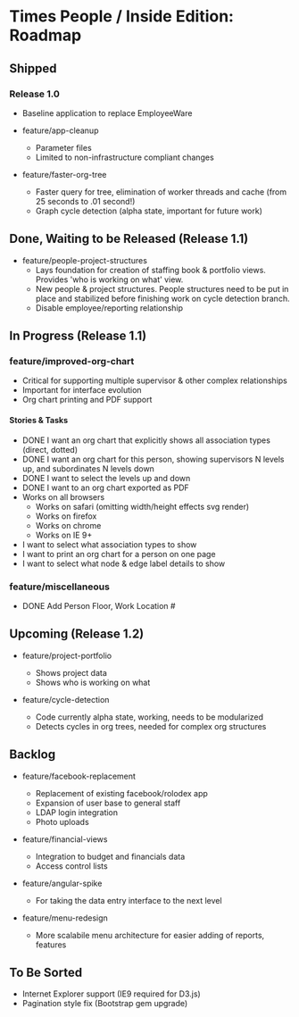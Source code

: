 # Times People / Inside Edition: Roadmap

## Shipped

### Release 1.0

* Baseline application to replace EmployeeWare

* feature/app-cleanup
  * Parameter files
  * Limited to non-infrastructure compliant changes 

* feature/faster-org-tree
  * Faster query for tree, elimination of worker threads and cache (from 25 seconds to .01 second!)
  * Graph cycle detection (alpha state, important for future work)



## Done, Waiting to be Released (Release 1.1)

* feature/people-project-structures
  * Lays foundation for creation of staffing book & portfolio views. Provides 'who is working on what' view.
  * New people & project structures. People structures need to be put in place and stabilized before finishing work on cycle detection branch.
  * Disable employee/reporting relationship



## In Progress (Release 1.1)

### feature/improved-org-chart
* Critical for supporting multiple supervisor & other complex relationships
* Important for interface evolution
* Org chart printing and PDF support

#### Stories & Tasks
* DONE I want an org chart that explicitly shows all association types (direct, dotted)
* DONE I want an org chart for this person, showing supervisors N levels up, and subordinates N levels down
* DONE I want to select the levels up and down
* DONE I want to an org chart exported as PDF
* Works on all browsers
  * Works on safari (omitting width/height effects svg render)
  * Works on firefox
  * Works on chrome
  * Works on IE 9+
* I want to select what association types to show
* I want to print an org chart for a person on one page
* I want to select what node & edge label details to show

### feature/miscellaneous
* DONE Add Person Floor, Work Location #

## Upcoming (Release 1.2)

* feature/project-portfolio
  * Shows project data
  * Shows who is working on what

* feature/cycle-detection
  * Code currently alpha state, working, needs to be modularized
  * Detects cycles in org trees, needed for complex org structures

## Backlog

* feature/facebook-replacement
  * Replacement of existing facebook/rolodex app
  * Expansion of user base to general staff
  * LDAP login integration
  * Photo uploads

* feature/financial-views
  * Integration to budget and financials data
  * Access control lists

* feature/angular-spike
  * For taking the data entry interface to the next level

* feature/menu-redesign
  * More scalabile menu architecture for easier adding of reports, features


## To Be Sorted
* Internet Explorer support (IE9 required for D3.js)
* Pagination style fix (Bootstrap gem upgrade)


